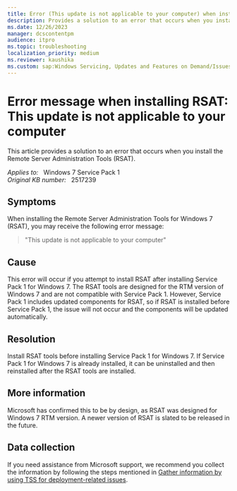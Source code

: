 ```yaml
---
title: Error (This update is not applicable to your computer) when installing RSAT
description: Provides a solution to an error that occurs when you install the Remote Server Administration Tools.
ms.date: 12/26/2023
manager: dcscontentpm
audience: itpro
ms.topic: troubleshooting
localization_priority: medium
ms.reviewer: kaushika
ms.custom: sap:Windows Servicing, Updates and Features on Demand/Issues installing Features on Demand(FoD), csstroubleshoot
---
```

# Error message when installing RSAT: This update is not applicable to your computer

This article provides a solution to an error that occurs when you install the Remote Server Administration Tools (RSAT).

_Applies to:_ &nbsp; Windows 7 Service Pack 1  
_Original KB number:_ &nbsp; 2517239

## Symptoms

When installing the Remote Server Administration Tools for Windows 7 (RSAT), you may receive the following error message:

> "This update is not applicable to your computer"  

## Cause

This error will occur if you attempt to install RSAT after installing Service Pack 1 for Windows 7. The RSAT tools are designed for the RTM version of Windows 7 and are not compatible with Service Pack 1. However, Service Pack 1 includes updated components for RSAT, so if RSAT is installed before Service Pack 1, the issue will not occur and the components will be updated automatically.

## Resolution

Install RSAT tools before installing Service Pack 1 for Windows 7. If Service Pack 1 for Windows 7 is already installed, it can be uninstalled and then reinstalled after the RSAT tools are installed.

## More information

Microsoft has confirmed this to be by design, as RSAT was designed for Windows 7 RTM version. A newer version of RSAT is slated to be released in the future.

## Data collection

If you need assistance from Microsoft support, we recommend you collect the information by following the steps mentioned in [Gather information by using TSS for deployment-related issues](../windows-troubleshooters/gather-information-using-tss-deployment.md).
